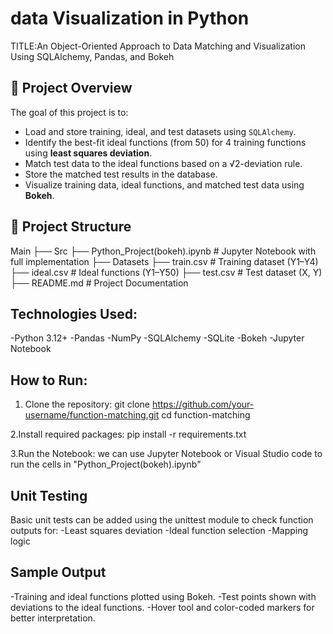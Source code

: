 # data Visualization in Python
TITLE:An Object-Oriented Approach to Data Matching and Visualization Using SQLAlchemy, Pandas, and Bokeh

## 🚀 Project Overview

The goal of this project is to:
- Load and store training, ideal, and test datasets using `SQLAlchemy`.
- Identify the best-fit ideal functions (from 50) for 4 training functions using **least squares deviation**.
- Match test data to the ideal functions based on a √2-deviation rule.
- Store the matched test results in the database.
- Visualize training data, ideal functions, and matched test data using **Bokeh**.

## 📁 Project Structure

Main
  ├── Src
      ├── Python_Project(bokeh).ipynb    # Jupyter Notebook with full implementation 
  ├── Datasets 
      ├── train.csv                      # Training dataset (Y1–Y4)
      ├── ideal.csv                      # Ideal functions (Y1–Y50)
      ├── test.csv                       # Test dataset (X, Y)
  ├── README.md                          # Project Documentation


## Technologies Used:
  -Python 3.12+
  -Pandas
  -NumPy
  -SQLAlchemy
  -SQLite
  -Bokeh
  -Jupyter Notebook

## How to Run:
1. Clone the repository:
   git clone https://github.com/your-username/function-matching.git
   cd function-matching

2.Install required packages:
   pip install -r requirements.txt

3.Run the Notebook:
   we can use Jupyter Notebook or Visual Studio code to run the cells in "Python_Project(bokeh).ipynb"
   
## Unit Testing
Basic unit tests can be added using the unittest module to check function outputs for:
  -Least squares deviation
  -Ideal function selection
  -Mapping logic
  
## Sample Output
  -Training and ideal functions plotted using Bokeh.
  -Test points shown with deviations to the ideal functions.
  -Hover tool and color-coded markers for better interpretation.
